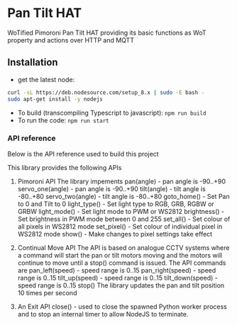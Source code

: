 # Pan Tilt HAT

WoTified Pimoroni Pan Tilt HAT providing its basic functions as WoT property and actions over HTTP and MQTT

## Installation

- get the latest node: 
```bash
curl -sL https://deb.nodesource.com/setup_8.x | sudo -E bash -
sudo apt-get install -y nodejs
```
- To build (transcompiling Typescript to javascript): `npm run build`
- To run the code: `npm run start` 


### API reference

Below is the API reference used to build this project

This library provides the following APIs
1) Pimoroni API
The library impements
   pan(angle)        - pan angle is -90..+90
   servo_one(angle)  - pan angle is -90..+90
   tilt(angle)       - tilt angle is -80..+80
   servo_two(angle)  - tilt angle is -80..+80
   goto_home()       - Set Pan to 0 and Tilt to 0
   light_type()      - Set light type to RGB, GRB, RGBW or GRBW
   light_mode()      - Set light mode to PWM or WS2812
   brightness()      - Set brightness in PWM mode between 0 and 255
   set_all()         - Set colour of all pixels in WS2812 mode
   set_pixel()       - Set colour of individual pixel in WS2812 mode
   show()            - Make changes to pixel settings take effect

2) Continual Move API
The API is based on analogue CCTV systems where a command will start the pan
or tilt motors moving and the motors will continue to move until a stop() command
is issued.
The API commands are
  pan_left(speed)  - speed range is 0..15
  pan_right(speed) - speed range is 0..15
  tilt_up(speed)   - speed range is 0..15
  tilt_down(speed) - speed range is 0..15
  stop()
The library updates the pan and tilt position 10 times per second

3) An Exit API
  close() - used to close the spawned Python worker process and to stop an internal timer to allow NodeJS to terminate.



